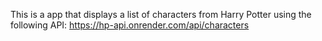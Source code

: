 This is a app that displays a list of characters from Harry Potter using the following API: https://hp-api.onrender.com/api/characters
